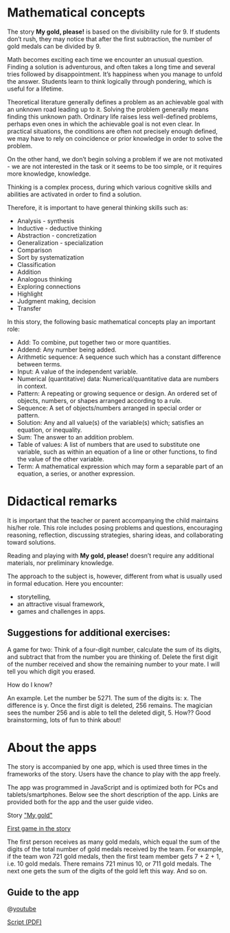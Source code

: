 # Mathematical concepts

The story **My gold, please!** is based on the divisibility rule for 9. If students don’t rush, they may notice that after the first subtraction, the number of gold medals can be divided by 9. 

Math becomes exciting each time we encounter an unusual question. Finding a solution is adventurous, and often takes a long time and several tries followed by disappointment. It’s happiness when you manage to unfold the answer. Students learn to think logically through pondering, which is useful for a lifetime.

Theoretical literature generally defines a problem as an achievable goal with an unknown road leading up to it. Solving the problem generally means finding this unknown path. Ordinary life raises less well-defined problems, perhaps even ones in which the achievable goal is not even clear. In practical situations, the conditions are often not precisely enough defined, we may have to rely on coincidence or prior knowledge in order to solve the problem.

On the other hand, we don’t begin solving a problem if we are not motivated - we are not interested in the task or it seems to be too simple, or it requires more knowledge, knowledge.

Thinking is a complex process, during which various cognitive skills and abilities are activated in order to find a solution. 

Therefore, it is important to have general thinking skills such as: 

+ Analysis - synthesis
+ Inductive - deductive thinking
+ Abstraction - concretization
+ Generalization - specialization
+ Comparison
+ Sort by systematization
+ Classification
+ Addition
+ Analogous thinking
+ Exploring connections
+ Highlight
+ Judgment making, decision
+ Transfer

In this story, the following basic mathematical concepts play an important role:

+ Add: To combine, put together two or more quantities.
+ Addend: Any number being added. 
+ Arithmetic sequence: A sequence such which has a constant difference between terms.
+ Input: A value of the independent variable. 
+ Numerical (quantitative) data: Numerical/quantitative data are numbers in context. 
+ Pattern: A repeating or growing sequence or design. An ordered set of objects, numbers, or shapes arranged according to a rule. 
+ Sequence: A set of objects/numbers arranged in special order or pattern.
+ Solution: Any and all value(s) of the variable(s) which; satisfies an equation, or inequality.
+ Sum: The answer to an addition problem.
+ Table of values: A list of numbers that are used to substitute one variable, such as within an equation of a line or other functions, to find the value of the other variable.
+ Term: A mathematical expression which may form a separable part of an equation, a series, or another expression.

# Didactical remarks
It is important that the teacher or parent accompanying the child maintains his/her role. This role includes posing problems and questions, encouraging reasoning, reflection, discussing strategies, sharing ideas, and collaborating toward solutions.

Reading and playing with **My gold, please!** doesn’t require any additional materials, nor preliminary knowledge. 

The approach to the subject is, however, different from what is usually used in formal education. Here you encounter: 
+ storytelling,
+ an attractive visual framework,
+ games and challenges in apps.

## Suggestions for additional exercises: ##
A game for two: Think of a four-digit number, calculate the sum of its digits, and subtract that from the number you are thinking of. Delete the first digit of the number received and show the remaining number to your mate. I will tell you which digit you erased.

How do I know?

An example. Let the number be 5271. The sum of the digits is: x.
The difference is y. Once the first digit is deleted, 256 remains.
The magician sees the number 256 and is able to tell the deleted digit, 5. How??
Good brainstorming, lots of fun to think about!

# About the apps #
The story is accompanied by one app, which is used three times in the frameworks of the story. Users have the chance to play with the app freely. 

The app was programmed in JavaScript and is optimized both for PCs and tablets/smartphones. Below see the short description of the app. Links are provided both for the app and the user guide video. 

Story ["My gold"]($HUB_URL/story/my-gold-please/)

[First game in the story]($HUB_URL/story/my-gold-please/?actionLink=firstGame)

The first person receives as many gold medals, which equal the sum of the digits of the total number of gold medals received by the team. For example, if the team won 721 gold medals, then the first team member gets 7 + 2 + 1, i.e. 10 gold medals. There remains 721 minus 10, or 711 gold medals. The next one gets the sum of the digits of the gold left this way. And so on.  

## Guide to the app ##
@[youtube](https://youtu.be/A1vXg_DSolc)

[Script (PDF)](/stories/my-gold-please/transcripts/Script4.pdf)



